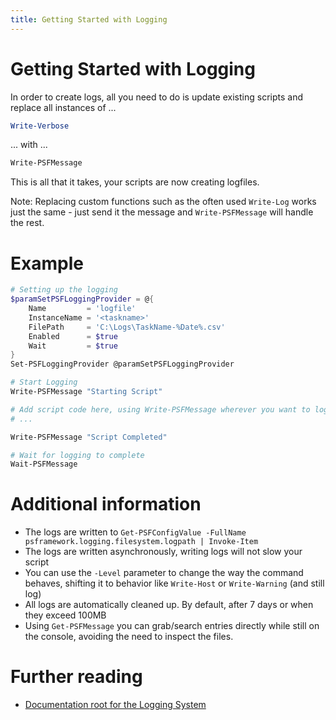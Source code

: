 ```yaml
---
title: Getting Started with Logging
---
```

# Getting Started with Logging

In order to create logs, all you need to do is update existing scripts and replace all instances of ...

```powershell
Write-Verbose
```

... with ...

```powershell
Write-PSFMessage
```

This is all that it takes, your scripts are now creating logfiles.

Note: Replacing custom functions such as the often used `Write-Log` works just the same - just send it the message and `Write-PSFMessage` will handle the rest.

# Example

```powershell
# Setting up the logging
$paramSetPSFLoggingProvider = @{
    Name         = 'logfile'
    InstanceName = '<taskname>'
    FilePath     = 'C:\Logs\TaskName-%Date%.csv'
    Enabled      = $true
    Wait         = $true
}
Set-PSFLoggingProvider @paramSetPSFLoggingProvider

# Start Logging
Write-PSFMessage "Starting Script"

# Add script code here, using Write-PSFMessage wherever you want to log
# ...

Write-PSFMessage "Script Completed"

# Wait for logging to complete
Wait-PSFMessage
```

# Additional information

 - The logs are written to `Get-PSFConfigValue -FullName psframework.logging.filesystem.logpath | Invoke-Item`
 - The logs are written asynchronously, writing logs will not slow your script
 - You can use the `-Level` parameter to change the way the command behaves, shifting it to behavior like `Write-Host` or `Write-Warning` (and still log)
 - All logs are automatically cleaned up. By default, after 7 days or when they exceed 100MB
 - Using `Get-PSFMessage` you can grab/search entries directly while still on the console, avoiding the need to inspect the files.

# Further reading

- [Documentation root for the Logging System](https://psframework.org/documentation/documents/psframework/logging.html)
